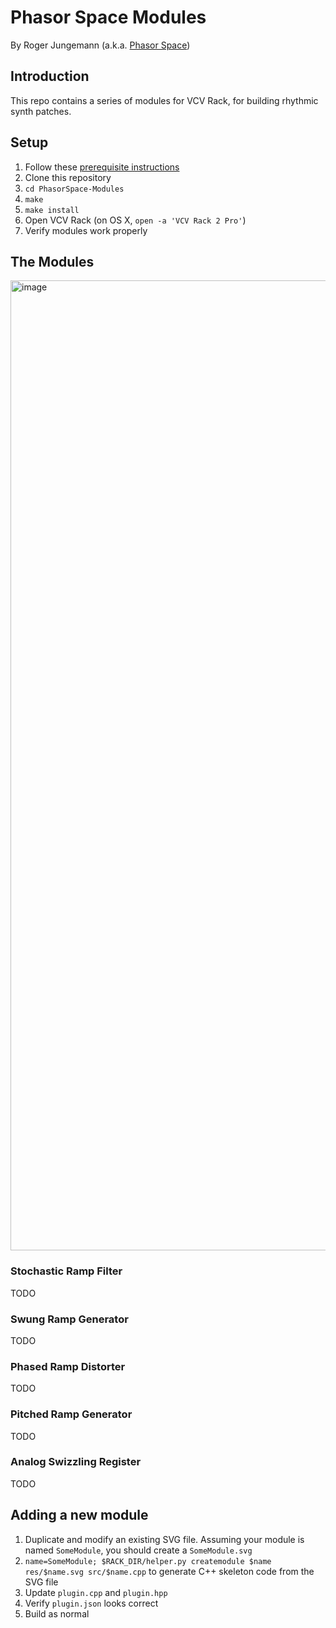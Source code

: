 # Phasor Space Modules

By Roger Jungemann (a.k.a. [Phasor Space](https://phasor.space))

## Introduction

This repo contains a series of modules for VCV Rack, for building rhythmic synth patches.

## Setup

1. Follow these [prerequisite instructions](https://vcvrack.com/manual/PluginDevelopmentTutorial#Prerequisites)
2. Clone this repository
3. `cd PhasorSpace-Modules`
4. `make`
5. `make install`
6. Open VCV Rack (on OS X, `open -a 'VCV Rack 2 Pro'`)
7. Verify modules work properly

## The Modules

<img width="1552" alt="image" src="https://github.com/rjungemann/PhasorSpace-Modules/assets/49277/cff8da7b-37b7-42a7-9fad-224a40890829">

### Stochastic Ramp Filter

TODO

### Swung Ramp Generator

TODO

### Phased Ramp Distorter

TODO

### Pitched Ramp Generator

TODO

### Analog Swizzling Register

TODO

## Adding a new module

1. Duplicate and modify an existing SVG file. Assuming your module is named `SomeModule`, you should create a `SomeModule.svg`
2. `name=SomeModule; $RACK_DIR/helper.py createmodule $name res/$name.svg src/$name.cpp` to generate C++ skeleton code from the SVG file
3. Update `plugin.cpp` and `plugin.hpp`
4. Verify `plugin.json` looks correct
5. Build as normal
